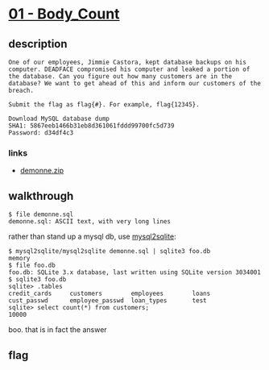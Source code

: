 # [01 - Body_Count](https://deadface.ctfd.io/challenges#Body%20Count-33)

## description
```
One of our employees, Jimmie Castora, kept database backups on his computer. DEADFACE compromised his computer and leaked a portion of the database. Can you figure out how many customers are in the database? We want to get ahead of this and inform our customers of the breach.

Submit the flag as flag{#}. For example, flag{12345}.

Download MySQL database dump
SHA1: 5867eeb1466b31eb8d361061fddd99700fc5d739
Password: d34df4c3
```

### links

  * [demonne.zip](demonne.zip)

## walkthrough

```
$ file demonne.sql
demonne.sql: ASCII text, with very long lines
```

rather than stand up a mysql db, use [mysql2sqlite](https://github.com/dumblob/mysql2sqlite):
```
$ mysql2sqlite/mysql2sqlite demonne.sql | sqlite3 foo.db
memory
$ file foo.db
foo.db: SQLite 3.x database, last written using SQLite version 3034001
$ sqlite3 foo.db
sqlite> .tables
credit_cards     customers        employees        loans
cust_passwd      employee_passwd  loan_types       test
sqlite> select count(*) from customers;
10000
```

boo. that is in fact the answer

## flag
```
```
